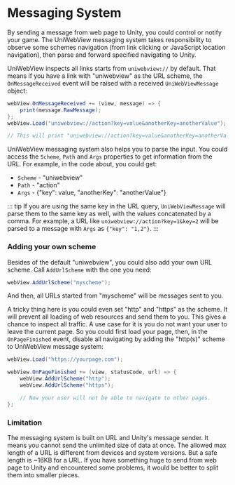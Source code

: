 # Messaging System

By sending a message from web page to Unity, you could control or notify your game. The UniWebView messaging system takes responsibility to observe some schemes navigation (from link clicking or JavaScript location navigation), then parse and forward specified navigating to Unity.

UniWebView inspects all links starts from `uniwebview://` by default. That means if you have a link with "uniwebview" as the URL scheme, the `OnMessageReceived` event will be raised with a received `UniWebViewMessage` object:

```csharp
webView.OnMessageReceived += (view, message) => {
    print(message.RawMessage);
};
webView.Load("uniwebview://action?key=value&anotherKey=anotherValue");

// This will print "uniwebview://action?key=value&anotherKey=anotherValue" as the raw message.
```

UniWebView messaging system also helps you to parse the input. You could access the `Scheme`, `Path` and `Args` properties to get information from the URL. For example, in the code about, you could get:

- `Scheme` - "uniwebview"
- `Path` - "action"
- `Args` - {"key": value, "anotherKey": "anotherValue"}

::: tip
If you are using the same key in the URL query, `UniWebViewMessage` will parse them to the same key as well, with the values concatenated by a comma. For example, a URL like `uniwebview://action?key=1&key=2` will be parsed to a message with `Args` as `{"key": "1,2"}`.
:::

### Adding your own scheme

Besides of the default "uniwebview", you could also add your own URL scheme. Call `AddUrlScheme` with the one you need:

```csharp
webView.AddUrlScheme("myscheme");
```

And then, all URLs started from "myscheme" will be messages sent to you.

A tricky thing here is you could even set "http" and "https" as the scheme. It will prevent all loading of web resources and send them to you. This gives a chance to inspect all traffic. A use case for it is you do not want your user to leave the current page. So you could first load your page, then, in the `OnPageFinished` event, disable all navigating by adding the "http(s)" scheme to UniWebView message system:

```csharp
webView.Load("https://yourpage.com");

webView.OnPageFinished += (view, statusCode, url) => {
    webView.AddUrlScheme("http");
    webView.AddUrlScheme("https");

    // Now your user will not be able to navigate to other pages.
};
```

### Limitation

The messaging system is built on URL and Unity's message sender. It means you cannot send the unlimited size of data at once. The allowed max length of a URL is different from devices and system versions. But a safe length is ~16KB for a URL. If you have something huge to send from web page to Unity and encountered some problems, it would be better to split them into smaller pieces.
